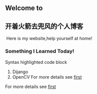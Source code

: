 ## Welcome to 
## 开着火箭去兜风的个人博客
  Here is my website,help yourself at home!
### Something I Learned Today!
Syntax highlighted code block
1. Dijango
2. OpenCV
For more details see [first](https://github.com/Chenye0926/myCSDN/first)

For more details see [first](myCSDN/first)


